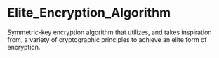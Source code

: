 # Elite_Encryption_Algorithm
Symmetric-key encryption algorithm that utilizes, and takes inspiration from, a variety of cryptographic principles to achieve an elite form of encryption.
